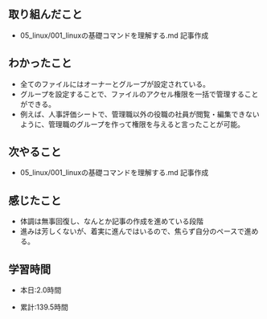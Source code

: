 ## 取り組んだこと

-  05_linux/001_linuxの基礎コマンドを理解する.md 記事作成

 
## わかったこと
- 全てのファイルにはオーナーとグループが設定されている。
- グループを設定することで、ファイルのアクセル権限を一括で管理することができる。
- 例えば、人事評価シートで、管理職以外の役職の社員が閲覧・編集できないように、管理職のグループを作って権限を与えると言ったことが可能。



## 次やること
-  05_linux/001_linuxの基礎コマンドを理解する.md 記事作成
 

## 感じたこと
- 体調は無事回復し、なんとか記事の作成を進めている段階
- 進みは芳しくないが、着実に進んではいるので、焦らず自分のペースで進める。


## 学習時間
- 本日:2.0時間

- 累計:139.5時間
